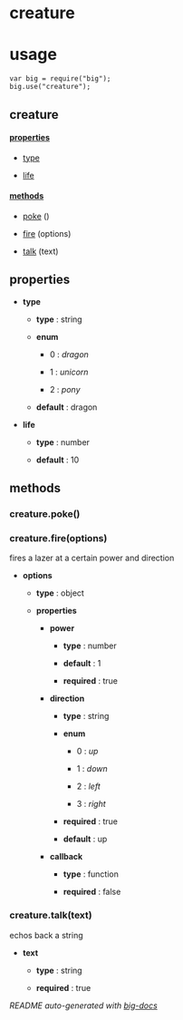 # creature


# usage

    var big = require("big");
    big.use("creature");

## creature

#### [properties](#creature-properties)

  - [type](#creature-properties-type)

  - [life](#creature-properties-life)


#### [methods](#creature-methods)

  - [poke](#creature-methods-poke) ()

  - [fire](#creature-methods-fire) (options)

  - [talk](#creature-methods-talk) (text)


<a name="creature-properties"></a>

## properties 


- **type** 

  - **type** : string

  - **enum**

    - 0 : *dragon*

    - 1 : *unicorn*

    - 2 : *pony*

  - **default** : dragon

- **life** 

  - **type** : number

  - **default** : 10


<a name="creature-methods"></a> 

## methods 

<a name="creature-methods-poke"></a> 

### creature.poke()

<a name="creature-methods-fire"></a> 

### creature.fire(options)

fires a lazer at a certain power and direction

- **options** 

  - **type** : object

  - **properties**

    - **power** 

      - **type** : number

      - **default** : 1

      - **required** : true

    - **direction** 

      - **type** : string

      - **enum**

        - 0 : *up*

        - 1 : *down*

        - 2 : *left*

        - 3 : *right*

      - **required** : true

      - **default** : up

    - **callback** 

      - **type** : function

      - **required** : false

<a name="creature-methods-talk"></a> 

### creature.talk(text)

echos back a string

- **text** 

  - **type** : string

  - **required** : true


*README auto-generated with [big-docs](https://github.com/bigcompany/big/tree/master/resources/docs)*